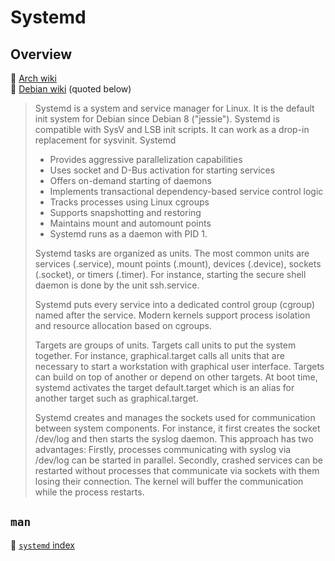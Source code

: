 # Systemd



## Overview

🔗 [Arch wiki](https://wiki.archlinux.org/title/Systemd)  
🔗 [Debian wiki](https://wiki.debian.org/systemd) (quoted below)  

> Systemd is a system and service manager for Linux. It is the default init system for Debian since Debian 8 ("jessie"). Systemd is compatible with SysV and LSB init scripts. It can work as a drop-in replacement for sysvinit. Systemd
> 
> - Provides aggressive parallelization capabilities
> - Uses socket and D-Bus activation for starting services
> - Offers on-demand starting of daemons
> - Implements transactional dependency-based service control logic
> - Tracks processes using Linux cgroups
> - Supports snapshotting and restoring
> - Maintains mount and automount points
> - Systemd runs as a daemon with PID 1.
> 
> Systemd tasks are organized as units. The most common units are services (.service), mount points (.mount), devices (.device), sockets (.socket), or timers (.timer). For instance, starting the secure shell daemon is done by the unit ssh.service.
> 
> Systemd puts every service into a dedicated control group (cgroup) named after the service. Modern kernels support process isolation and resource allocation based on cgroups.
> 
> Targets are groups of units. Targets call units to put the system together. For instance, graphical.target calls all units that are necessary to start a workstation with graphical user interface. Targets can build on top of another or depend on other targets. At boot time, systemd activates the target default.target which is an alias for another target such as graphical.target.
> 
> Systemd creates and manages the sockets used for communication between system components. For instance, it first creates the socket /dev/log and then starts the syslog daemon. This approach has two advantages: Firstly, processes communicating with syslog via /dev/log can be started in parallel. Secondly, crashed services can be restarted without processes that communicate via sockets with them losing their connection. The kernel will buffer the communication while the process restarts.












## `man`

📘 [`systemd` index](https://manpages.debian.org/bookworm/systemd/index.html)


